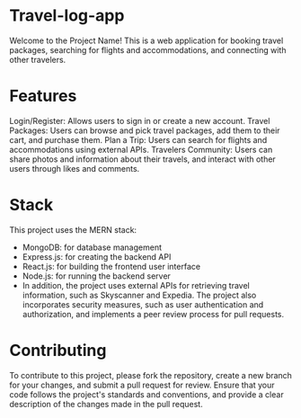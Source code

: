 # Travel-log-app # 
Welcome to the Project Name! This is a web application for booking travel packages, searching for flights and accommodations, and connecting with other travelers.

# Features #
Login/Register: Allows users to sign in or create a new account.
Travel Packages: Users can browse and pick travel packages, add them to their cart, and purchase them.
Plan a Trip: Users can search for flights and accommodations using external APIs.
Travelers Community: Users can share photos and information about their travels, and interact with other users through likes and comments.
# Stack #
This project uses the MERN stack:

* MongoDB: for database management
* Express.js: for creating the backend API
* React.js: for building the frontend user interface
* Node.js: for running the backend server
* In addition, the project uses external APIs for retrieving travel information, such as Skyscanner and Expedia. The project also incorporates security measures, such as user authentication and authorization, and implements a peer review process for pull requests.

# Contributing # 
To contribute to this project, please fork the repository, create a new branch for your changes, and submit a pull request for review. Ensure that your code follows the project's standards and conventions, and provide a clear description of the changes made in the pull request.

